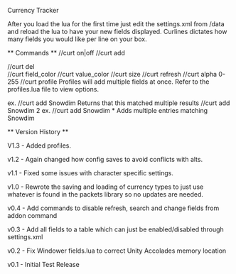 Currency Tracker

After you load the lua for the first time just edit the settings.xml from /data and reload the lua 
to have your new fields displayed.  Curlines dictates how many fields you would like per line on your box.

 ** Commands **
  //curt on|off
  //curt add <search term>
  //curt del <search term>
  //curt field_color <red> <green> <blue>
  //curt value_color <red> <green> <blue>
  //curt size <text size>
  //curt refresh <Seconds to refresh currencies>
  //curt alpha <background transparency> 0-255
  //curt profile <Add Profile>
  Profiles will add multiple fields at once.  Refer to the profiles.lua file
  to view options.


 ex.   //curt add Snowdim 
		  Returns that this matched multiple results
		 //curt add Snowdim 2
 ex.   //curt add Snowdim *
		  Adds multiple entries matching Snowdim

 ** Version History **

V1.3 - Added profiles.

v1.2 - Again changed how config saves to avoid conflicts with alts.

v1.1 - Fixed some issues with character specific settings.

v1.0 - Rewrote the saving and loading of currency types to just use whatever is found
       in the packets library so no updates are needed.

v0.4 - Add commands to disable refresh, search and change fields from addon command

v0.3 - Add all fields to a table which can just be enabled/disabled through settings.xml

v0.2 - Fix Windower fields.lua to correct Unity Accolades memory location

v0.1 - Initial Test Release
